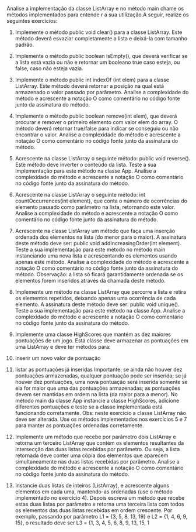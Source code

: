 Analise a implementação da classe ListArray e no método main chame os métodos
implementados para entende r a sua utilização.A seguir, realize os seguintes
exercícios:

1. Implemente o método public void clear() para a classe ListArray. Este método
deverá esvaziar completamente a lista e deixá-la com tamanho padrão.

2. Implemente o método public boolean isEmpty(), que deverá verificar se a lista
está vazia ou não e retornar um booleano true caso esteja, ou false, caso não
esteja vazia.

3. Implemente o método public int indexOf (int elem) para a classe ListArray.
Este método deverá retornar a posição na qual está armazenado o valor
passado por parâmetro. Analise a complexidade do método e acrescente a
notação O como comentário no código fonte junto da assinatura do método.

4. Implemente o método public boolean remove(int elem), que deverá procurar e
remover o primeiro elemento com valor elem do array. O método deverá retornar
true/false para indicar se conseguiu ou não encontrar o valor. Analise a
complexidade do método e acrescente a notação O como comentário no código
fonte junto da assinatura do método.

5. Acrescente na classe ListArray o seguinte método: public void reverse(). Este
método deve inverter o conteúdo da lista. Teste a sua implementação para este
método na classe App. Analise a complexidade do método e acrescente a
notação O como comentário no código fonte junto da assinatura do método.

6. Acrescente na classe ListArray o seguinte método: int countOccurrences(int
element), que conta o número de ocorrências do elemento passado como
parâmetro na lista, retornando este valor. Analise a complexidade do método e
acrescente a notação O como comentário no código fonte junto da assinatura do
método.

7. Acrescente na classe ListArray um método que faça uma inserção ordenada dos
elementos na lista (do menor para o maior). A assinatura deste método deve
ser: public void addIncreasingOrder(int element). Teste a sua implementação
para este método no método main instanciando uma nova lista e acrescentando
os elementos usando apenas este método. Analise a complexidade do método e
acrescente a notação O como comentário no código fonte junto da assinatura do
método. Observação: a lista só ficará garantidamente ordenada se os elementos
forem inseridos através da chamada deste método.

8. Implemente um método na classe ListArray que percorre a lista e retira os
elementos repetidos, deixando apenas uma ocorrência de cada elemento. A
assinatura deste método deve ser: public void unique(). Teste a sua
implementação para este método na classe App. Analise a complexidade do
método e acrescente a notação O como comentário no código fonte junto da
assinatura do método.

9. Implemente uma classe HighScores que mantém as dez maiores pontuações de
um jogo. Esta classe deve armazenar as pontuações em uma ListArray e deve
ter métodos para:
1. inserir um novo valor de pontuação
2. listar as pontuações já inseridas
Importante: se ainda não houver dez pontuações armazenadas, qualquer
pontuação pode ser inserida; se já houver dez pontuações, uma nova pontuação
será inserida somente se ela for maior que uma das pontuações armazenadas;
as pontuações devem ser mantidas em ordem na lista (da maior para a menor).
No método main da classe App instancie a classe HighScores, adicione
diferentes pontuações e teste se a classe implementada está funcionando
corretamente. Obs: neste exercício a classe ListArray não deve ser alterada.
Use os métodos implementados nos exercícios 5 e 7 para manter as pontuações
ordenadas corretamente.

10. Implemente um método que recebe por parâmetro dois ListArray e retorna um
terceiro ListArray que contém os elementos resultantes da intersecção das duas
listas recebidas por parâmetro. Ou seja, a lista retornada deve conter uma cópia
dos elementos que aparecem simultaneamente nas duas listas recebidas por
parâmetro. Analise a complexidade do método e acrescente a notação O como
comentário no código fonte junto da assinatura do método.

11. Instancie duas listas de inteiros (ListArray), e acrescente alguns elementos em
cada uma, mantendo-as ordenadas (use o método implementado no exercício
4). Depois escreva um método que recebe estas duas listas por parâmetro e
retorna uma terceira lista com todos os elementos das duas listas recebidas em
ordem crescente. Por exemplo, passando por parâmetro L1 = {3, 5, 8, 13, 19} e
L2 = {1, 4, 6, 9, 15}, o resultado deve ser L3 = {1, 3, 4, 5, 6, 8, 9, 13, 15, 1